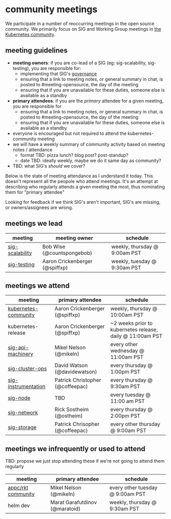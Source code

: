 # community meetings

We participate in a number of reoccurring meetings in the open source community.  We primarily focus on SIG and Working Group meetings in [the Kubernetes community](https://github.com/kubernetes/community).

## meeting guidelines

- **meeting owners**: if you are co-lead of a SIG (eg: sig-scalability, sig-testing), you are responsible for:
  - implementing that SIG's [governance](https://github.com/kubernetes/community/blob/master/governance.md#sig-governance)
  - ensuring that a link to meeting notes, or general summary in chat, is posted to #meeting-opensource, the day of the meeting
  - ensuring that if you are unavailable for these duties, someone else is available as a standby
- **primary attendees**: if you are the _primary_ attendee for a given meeting, you are responsible for
  - ensuring that a link to meeting notes, or general summary in chat, is posted to #meeting-opensource, the day of the meeting
  - ensuring that if you are unavailable for these duties, someone else is available as a standby
- everyone is encouraged but not required to attend the kubernetes-community meeting
- we will have a weekly summary of community activity based on meeting notes / attendance
  - format TBD: pizza lunch? blog post? post-standup?
  - date TBD: ideally weekly, maybe we do it same day as community?
- TBD: what SIG's _should_ we cover?

Below is the state of meeting attendance as I understand it today.  This doesn't represent all the peopole who attend meetings.  It's an attempt at describing who regularly attends a given meeting the most, thus nominating them for "primary attendee"

Looking for feedback if we think SIG's aren't important, SIG's are missing, or owners/assignees are wrong.

## meetings we lead

| meeting | meeting owner | schedule |
| --- | --- | --- |
| [sig-scalability](https://github.com/kubernetes/community/tree/master/sig-scalability) | Bob Wise (@countspongebob) | weekly, thursday @ 9:00am PST |
| [sig-testing](https://github.com/kubernetes/community/tree/master/sig-testing) | Aaron Crickenberger (@spiffxp) | weekly, tuesday @ 9:30am PST |

## meetings we attend

| meeting | primary attendee | schedule |
| --- | --- | --- |
| [kubernetes-community](https://github.com/kubernetes/community/tree/master/community) | Aaron Crickenberger (@spiffxp) | weekly, thursday @ 10:00am PST |
| kubernetes-release | Aaron Crickenberger (@spiffxp) | ~2 weeks prior to kubernetes release, daily @ 11:00am PST | 
| [sig-api-machinery](https://github.com/kubernetes/community/tree/master/sig-api-machinery) | Mikel Nelson (@mikeln) | every other wednesday @ 11:00am PST |
| [sig-cluster-ops](https://github.com/kubernetes/community/tree/master/sig-cluster-ops) | David Watson (@davidewatson) | every thursday @ 1:00pm PST |
| [sig-instrumentation](https://github.com/kubernetes/community/tree/master/sig-cluster-ops) | Patrick Christopher (@coffeepac) | every thursday @ 9:30am PST |
| [sig-node](https://github.com/kubernetes/community/tree/master/sig-node) | TBD | every tuesday @ 11:00 am PST |
| [sig-network](https://github.com/kubernetes/community/tree/master/sig-network) | Rick Sostheim (@ostheim) | every thursday @ 2:00pm PST |
| [sig-storage](https://github.com/kubernetes/community/tree/master/sig-storage) | Patrick Chrisopher (@coffeepac) | every other thursday @ 9:00am PST |

## meetings we infrequently or used to attend

TBD: propose we just stop attending these if we're not going to attend them regularly

| meeting | primary attendee | schedule |
| --- | --- | --- |
| [appc/rkt community](https://goo.gl/rJ6kRy) | Mikel Nelson (@mikeln) | every other tuesday @ 9:00am PST |
| helm dev | Marat Garafutdinov (@maratoid) | weekly, thursday @ 9:30am PST |
